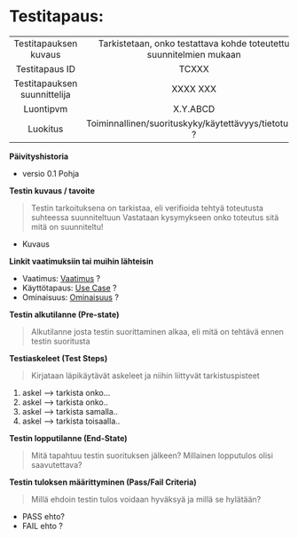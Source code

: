 # Testitapaus:


| | |
|:-:|:-:|
| Testitapauksen kuvaus | Tarkistetaan, onko testattava kohde toteutettu suunnitelmien mukaan   |
| Testitapaus ID | TCXXX |
| Testitapauksen suunnittelija | XXXX XXX | 
| Luontipvm | X.Y.ABCD |
| Luokitus | Toiminnallinen/suorituskyky/käytettävyys/tietoturva ? |

**Päivityshistoria**

* versio 0.1 Pohja

**Testin kuvaus / tavoite**

> Testin tarkoituksena on tarkistaa, eli verifioida tehtyä toteutusta suhteessa suunniteltuun 
> Vastataan kysymykseen onko toteutus sitä mitä on suunniteltu!

* Kuvaus

**Linkit vaatimuksiin tai muihin lähteisin**

* Vaatimus: [Vaatimus]() ?   
* Käyttötapaus: [Use Case](pohja-kayttotapaus.md) ? 
* Ominaisuus: [Ominaisuus](pohja-ominaisuus.md) ?

**Testin alkutilanne (Pre-state)** 

> Alkutilanne josta testin suorittaminen alkaa, eli mitä on tehtävä ennen testin suoritusta


**Testiaskeleet (Test Steps)**

> Kirjataan läpikäytävät askeleet ja niihin liittyvät tarkistuspisteet

1. askel --> tarkista onko...
1. askel --> tarkista onko..
1. askel --> tarkista samalla..
1. askel --> tarkista toisaalla..

**Testin lopputilanne (End-State)**

> Mitä tapahtuu testin suorituksen jälkeen? Millainen lopputulos olisi saavutettava?


**Testin tuloksen määrittyminen (Pass/Fail Criteria)**

> Millä ehdoin testin tulos voidaan hyväksyä ja millä se hylätään?

* PASS ehto? 
* FAIL ehto ?
